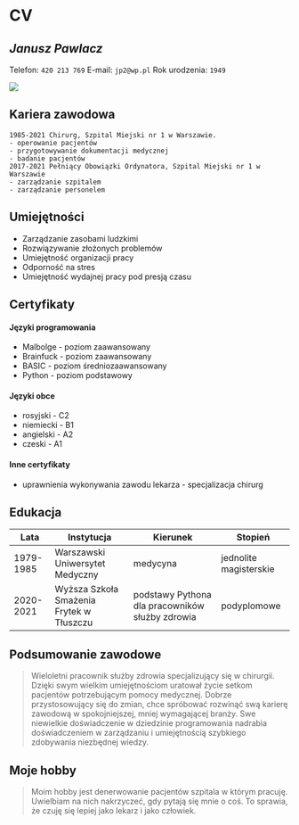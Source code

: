 # CV
## _Janusz Pawlacz_
Telefon: `420 213 769` 
E-mail: `jp2@wp.pl` 
Rok urodzenia: `1949` 

[![](https://www.wykop.pl/cdn/c3201142/comment_1611995640YH3MgH0KNSHXhgbY3Bpz8A.jpg)](https://nodesource.com/products/nsolid)

## Kariera zawodowa
```
1985-2021 Chirurg, Szpital Miejski nr 1 w Warszawie.
- operowanie pacjentów
- przygotowywanie dokumentacji medycznej
- badanie pacjentów
2017-2021 Pełniący Obowiązki Ordynatora, Szpital Miejski nr 1 w Warszawie
- zarządzanie szpitalem
- zarządzanie personelem
```

## Umiejętności

- Zarządzanie zasobami ludzkimi 
- Rozwiązywanie złożonych problemów 
- Umiejętność organizacji pracy 
- Odporność na stres 
- Umiejętność wydajnej pracy pod presją czasu 

## Certyfikaty 

#### Języki programowania

- Malbolge - poziom zaawansowany
- Brainfuck - poziom zaawansowany
- BASIC - poziom średniozaawansowany
- Python - poziom podstawowy

#### Języki obce

- rosyjski - C2
- niemiecki - B1
- angielski - A2
- czeski - A1


#### Inne certyfikaty

- uprawnienia wykonywania zawodu lekarza - specjalizacja chirurg

## Edukacja

| Lata | Instytucja | Kierunek | Stopień | 
| ------ | ------ | ------ | ------ | 
| 1979-1985 | Warszawski Uniwersytet Medyczny | medycyna | jednolite magisterskie | 
| 2020-2021 | Wyższa Szkoła Smażenia Frytek w Tłuszczu| podstawy Pythona dla pracowników służby zdrowia | podyplomowe | 

## Podsumowanie zawodowe
> Wieloletni pracownik służby zdrowia specjalizujący się w chirurgii. Dzięki swym wielkim umiejętnościom uratował życie setkom pacjentów potrzebującym pomocy medycznej. Dobrze przystosowujący się do zmian, chce spróbować rozwinąć swą karierę zawodową w spokojniejszej, mniej wymagającej branży. Swe niewielkie doświadczenie w dziedzinie programowania nadrabia doświadczeniem w zarządzaniu i umiejętnością szybkiego zdobywania niezbędnej wiedzy. 

## Moje hobby
> Moim hobby jest denerwowanie pacjentów szpitala w którym pracuję. Uwielbiam na nich nakrzyczeć, gdy pytają się mnie o coś. To sprawia, że czuję się lepiej jako lekarz i jako człowiek.
